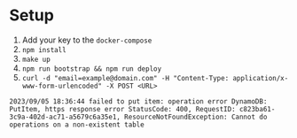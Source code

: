 # Setup

1. Add your key to the `docker-compose`
1. `npm install`
1. `make up`
1. `npm run bootstrap && npm run deploy`
1. `curl -d "email=example@domain.com" -H "Content-Type: application/x-www-form-urlencoded" -X POST <URL>`

```
2023/09/05 18:36:44 failed to put item: operation error DynamoDB: PutItem, https response error StatusCode: 400, RequestID: c823ba61-3c9a-402d-ac71-a5679c6a35e1, ResourceNotFoundException: Cannot do operations on a non-existent table
```
